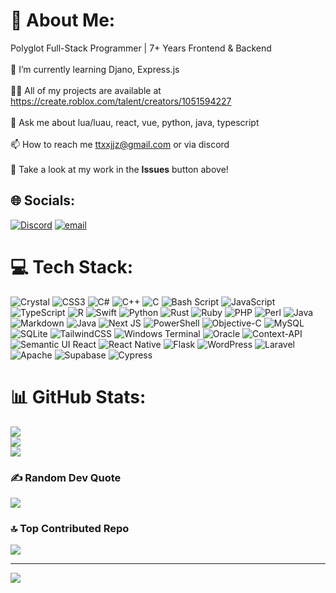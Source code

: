 # 💫 About Me:
Polyglot Full-Stack Programmer | 7+ Years Frontend & Backend<br><br>🌱 I’m currently learning Djano, Express.js<br><br>👨‍💻 All of my projects are available at https://create.roblox.com/talent/creators/1051594227<br><br>💬 Ask me about lua/luau, react, vue, python, java, typescript<br><br>📫 How to reach me ttxxjjz@gmail.com or via discord<br><br>📃 Take a look at my work in the **Issues** button above!


## 🌐 Socials:
[![Discord](https://img.shields.io/badge/Discord-%237289DA.svg?logo=discord&logoColor=white)](https://discord.gg/https://discord.com/users/513772696174198816) [![email](https://img.shields.io/badge/Email-D14836?logo=gmail&logoColor=white)](mailto:ttxxjjz@gmail.com) 

# 💻 Tech Stack:
![Crystal](https://img.shields.io/badge/crystal-%23000000.svg?style=plastic&logo=crystal&logoColor=white) ![CSS3](https://img.shields.io/badge/css3-%231572B6.svg?style=plastic&logo=css3&logoColor=white) ![C#](https://img.shields.io/badge/c%23-%23239120.svg?style=plastic&logo=csharp&logoColor=white) ![C++](https://img.shields.io/badge/c++-%2300599C.svg?style=plastic&logo=c%2B%2B&logoColor=white) ![C](https://img.shields.io/badge/c-%2300599C.svg?style=plastic&logo=c&logoColor=white) ![Bash Script](https://img.shields.io/badge/bash_script-%23121011.svg?style=plastic&logo=gnu-bash&logoColor=white) ![JavaScript](https://img.shields.io/badge/javascript-%23323330.svg?style=plastic&logo=javascript&logoColor=%23F7DF1E) ![TypeScript](https://img.shields.io/badge/typescript-%23007ACC.svg?style=plastic&logo=typescript&logoColor=white) ![R](https://img.shields.io/badge/r-%23276DC3.svg?style=plastic&logo=r&logoColor=white) ![Swift](https://img.shields.io/badge/swift-F54A2A?style=plastic&logo=swift&logoColor=white) ![Python](https://img.shields.io/badge/python-3670A0?style=plastic&logo=python&logoColor=ffdd54) ![Rust](https://img.shields.io/badge/rust-%23000000.svg?style=plastic&logo=rust&logoColor=white) ![Ruby](https://img.shields.io/badge/ruby-%23CC342D.svg?style=plastic&logo=ruby&logoColor=white) ![PHP](https://img.shields.io/badge/php-%23777BB4.svg?style=plastic&logo=php&logoColor=white) ![Perl](https://img.shields.io/badge/perl-%2339457E.svg?style=plastic&logo=perl&logoColor=white) ![Java](https://img.shields.io/badge/java-%23ED8B00.svg?style=plastic&logo=openjdk&logoColor=white) ![Markdown](https://img.shields.io/badge/markdown-%23000000.svg?style=plastic&logo=markdown&logoColor=white) ![Java](https://img.shields.io/badge/java-%23ED8B00.svg?style=plastic&logo=openjdk&logoColor=white) ![Next JS](https://img.shields.io/badge/Next-black?style=plastic&logo=next.js&logoColor=white) ![PowerShell](https://img.shields.io/badge/PowerShell-%235391FE.svg?style=plastic&logo=powershell&logoColor=white) ![Objective-C](https://img.shields.io/badge/OBJECTIVE--C-%233A95E3.svg?style=plastic&logo=apple&logoColor=white) ![MySQL](https://img.shields.io/badge/mysql-4479A1.svg?style=plastic&logo=mysql&logoColor=white) ![SQLite](https://img.shields.io/badge/sqlite-%2307405e.svg?style=plastic&logo=sqlite&logoColor=white) ![TailwindCSS](https://img.shields.io/badge/tailwindcss-%2338B2AC.svg?style=plastic&logo=tailwind-css&logoColor=white) ![Windows Terminal](https://img.shields.io/badge/Windows%20Terminal-%234D4D4D.svg?style=plastic&logo=windows-terminal&logoColor=white) ![Oracle](https://img.shields.io/badge/Oracle-F80000?style=plastic&logo=oracle&logoColor=white) ![Context-API](https://img.shields.io/badge/Context--Api-000000?style=plastic&logo=react) ![Semantic UI React](https://img.shields.io/badge/Semantic%20UI%20React-%2335BDB2.svg?style=plastic&logo=SemanticUIReact&logoColor=white) ![React Native](https://img.shields.io/badge/react_native-%2320232a.svg?style=plastic&logo=react&logoColor=%2361DAFB) ![Flask](https://img.shields.io/badge/flask-%23000.svg?style=plastic&logo=flask&logoColor=white) ![WordPress](https://img.shields.io/badge/WordPress-%23117AC9.svg?style=plastic&logo=WordPress&logoColor=white) ![Laravel](https://img.shields.io/badge/laravel-%23FF2D20.svg?style=plastic&logo=laravel&logoColor=white) ![Apache](https://img.shields.io/badge/apache-%23D42029.svg?style=plastic&logo=apache&logoColor=white) ![Supabase](https://img.shields.io/badge/Supabase-3ECF8E?style=plastic&logo=supabase&logoColor=white) ![Cypress](https://img.shields.io/badge/-cypress-%23E5E5E5?style=plastic&logo=cypress&logoColor=058a5e)
# 📊 GitHub Stats:
![](https://github-readme-stats.vercel.app/api?username=ttxxjj1&theme=ambient_gradient&hide_border=false&include_all_commits=false&count_private=true)<br/>
![](https://nirzak-streak-stats.vercel.app/?user=ttxxjj1&theme=ambient_gradient&hide_border=false)<br/>
![](https://github-readme-stats.vercel.app/api/top-langs/?username=ttxxjj1&theme=ambient_gradient&hide_border=false&include_all_commits=false&count_private=true&layout=compact)

### ✍️ Random Dev Quote
![](https://quotes-github-readme.vercel.app/api?type=vetical&theme=dark)

### 🔝 Top Contributed Repo
![](https://github-contributor-stats.vercel.app/api?username=ttxxjj1&limit=5&theme=ambient_gradient&combine_all_yearly_contributions=true)

---
[![](https://visitcount.itsvg.in/api?id=ttxxjj1&icon=0&color=0)](https://visitcount.itsvg.in)
